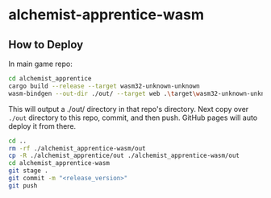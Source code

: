 # alchemist-apprentice-wasm

## How to Deploy

In main game repo:
```bash
cd alchemist_apprentice
cargo build --release --target wasm32-unknown-unknown
wasm-bindgen --out-dir ./out/ --target web .\target\wasm32-unknown-unknown\release\alchemist_apprentice.wasm
```

This will output a ./out/ directory in that repo's directory. Next copy over `./out` directory to this repo, commit, and then push. GitHub pages will auto deploy it from there. 

```bash
cd ..
rm -rf ./alchemist_apprentice-wasm/out
cp -R ./alchemist_apprentice/out ./alchemist_apprentice-wasm/out
cd alchemist_apprentice-wasm
git stage .
git commit -m "<release_version>"
git push
```